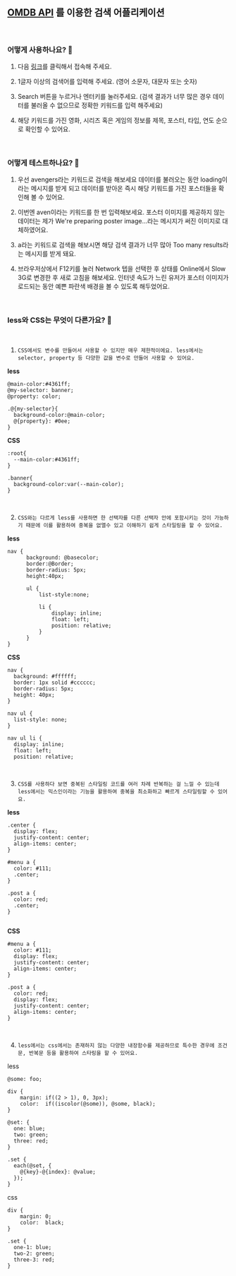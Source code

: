 ## [OMDB API](http://www.omdbapi.com/) 를 이용한 검색 어플리케이션

<br/>

### 어떻게 사용하나요? 📄

1. 다음 <a href="https://mass2527.github.io/Ticketplace-assignment/" target="blank_">링크</a>를 클릭해서 접속해 주세요.

2. 1글자 이상의 검색어를 입력해 주세요. (영어 소문자, 대문자 또는 숫자)

3. Search 버튼을 누르거나 엔터키를 눌러주세요.
   (검색 결과가 너무 많은 경우 데이터를 불러올 수 없으므로 정확한 키워드를 입력 해주세요)

4. 해당 키워드를 가진 영화, 시리즈 혹은 게임의 정보를 제목, 포스터, 타입, 연도 순으로 확인할 수 있어요.

<br/>

### 어떻게 테스트하나요? 🧪

1. 우선 avengers라는 키워드로 검색을 해보세요 데이터를 불러오는 동안 loading이라는 메시지를 받게 되고 데이터를 받아온 즉시 해당 키워드를 가진 포스터들을 확인해 볼 수 있어요.

2. 이번엔 aven이라는 키워드를 한 번 입력해보세요. 포스터 이미지를 제공하지 않는 데이터는 제가 We're preparing poster image...라는 메시지가 써진 이미지로 대체하였어요.

3. a라는 키워드로 검색을 해보시면 해당 검색 결과가 너무 많아 Too many results라는 메시지를 받게 돼요.

4. 브라우저상에서 F12키를 눌러 Network 텝을 선택한 후 상태를 Online에서 Slow 3G로 변경한 후 새로 고침을 해보세요. 인터넷 속도가 느린 유저가 포스터 이미지가 로드되는 동안 예쁜 파란색 배경을 볼 수 있도록 해두었어요.

<br/>

### less와 CSS는 무엇이 다른가요? 🤔

<br/>

1. `CSS에서도 변수를 만들어서 사용할 수 있지만 매우 제한적이에요. less에서는 selector, property 등 다양한 값을 변수로 만들어 사용할 수 있어요.`

**less**

```
@main-color:#4361ff;
@my-selector: banner;
@property: color;

.@{my-selector}{
  background-color:@main-color;
  @{property}: #0ee;
}
```

**CSS**

```
:root{
  --main-color:#4361ff;
}

.banner{
  background-color:var(--main-color);
}

```

<br/>

2. `CSS와는 다르게 less를 사용하면 한 선택자를 다른 선택자 안에 포함시키는 것이 가능하기 때문에 이를 활용하여 중복을 없앨수 있고 이해하기 쉽게 스타일링을 할 수 있어요.`

**less**

```
nav {
      background: @basecolor;
      border:@Border;
      border-radius: 5px;
      height:40px;

      ul {
          list-style:none;

          li {
              display: inline;
              float: left;
              position: relative;
          }
      }
}

```

**CSS**

```
nav {
  background: #ffffff;
  border: 1px solid #cccccc;
  border-radius: 5px;
  height: 40px;
}

nav ul {
  list-style: none;
}

nav ul li {
  display: inline;
  float: left;
  position: relative;

```

<br/>

3. `CSS를 사용하다 보면 중복된 스타일링 코드를 여러 차례 반복하는 걸 느낄 수 있는데 less에서는 믹스인이라는 기능을 활용하여 중복을 최소화하고 빠르게 스타일링할 수 있어요.`

**less**

```
.center {
  display: flex;
  justify-content: center;
  align-items: center;
}

#menu a {
  color: #111;
  .center;
}

.post a {
  color: red;
  .center;
}


```

**CSS**

```
#menu a {
  color: #111;
  display: flex;
  justify-content: center;
  align-items: center;
}

.post a {
  color: red;
  display: flex;
  justify-content: center;
  align-items: center;
}

```

<br/>

4. `less에서는 css에서는 존재하지 않는 다양한 내장함수를 제공하므로 특수한 경우에 조건문, 반복문 등을 활용하여 스타링을 할 수 있어요.`

less

```
@some: foo;

div {
    margin: if((2 > 1), 0, 3px);
    color:  if((iscolor(@some)), @some, black);
}

@set: {
  one: blue;
  two: green;
  three: red;
}

.set {
  each(@set, {
    @{key}-@{index}: @value;
  });
}

```

css

```
div {
    margin: 0;
    color:  black;
}

.set {
  one-1: blue;
  two-2: green;
  three-3: red;
}
```
